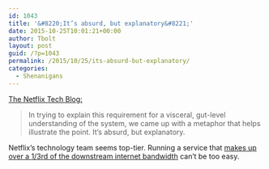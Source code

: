 ```yaml
---
id: 1043
title: '&#8220;It’s absurd, but explanatory&#8221;'
date: 2015-10-25T10:01:21+00:00
author: Tbolt
layout: post
guid: /?p=1043
permalink: /2015/10/25/its-absurd-but-explanatory/
categories:
  - Shenanigans
---
```

[The Netflix Tech Blog:](http://techblog.netflix.com/2015/10/flux-new-approach-to-system-intuition.html)

> In trying to explain this requirement for a visceral, gut-level understanding of the system, we came up with a metaphor that helps illustrate the point. It’s absurd, but explanatory.

Netflix&#8217;s technology team seems top-tier. Running a service that [makes up over a 1/3rd of the downstream internet bandwidth](http://variety.com/2015/digital/news/netflix-bandwidth-usage-internet-traffic-1201507187/) can&#8217;t be too easy.
